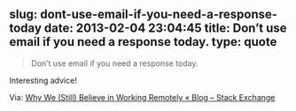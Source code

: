 slug: dont-use-email-if-you-need-a-response-today
date: 2013-02-04 23:04:45
title: Don’t use email if you need a response today.
type: quote
---

> Don’t use email if you need a response today.

Interesting advice!

 Via: [Why We (Still) Believe in Working Remotely « Blog – Stack Exchange](http://blog.stackoverflow.com/2013/02/why-we-still-believe-in-working-remotely/)
